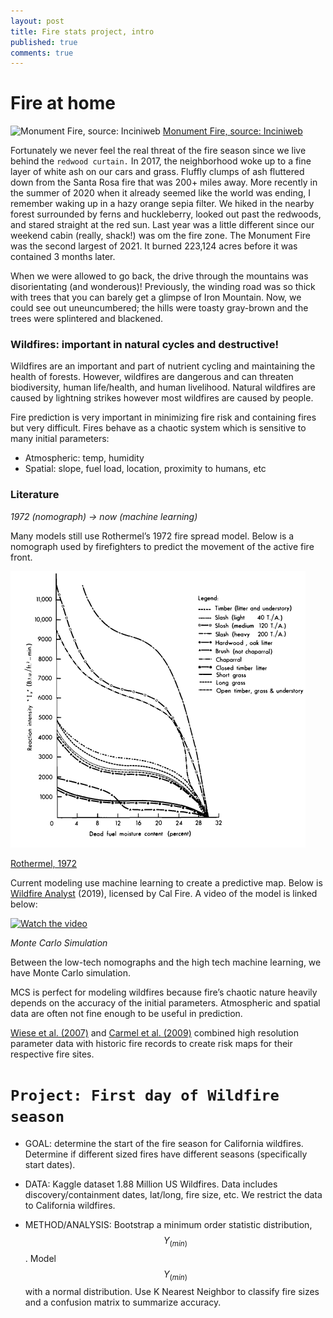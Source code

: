 ```yaml
---
layout: post
title: Fire stats project, intro
published: true
comments: true
---
```


# Fire at home

![Monument Fire, source: Inciniweb](http://inciweb.nwcg.gov/photos/CASHF/2021-08-01-1041-Monument-Fire/picts/2021_09_19-09.38.39.946-CDT.jpeg)
[Monument Fire, source: Inciniweb](http://inciweb.nwcg.gov/photos/CASHF/2021-08-01-1041-Monument-Fire)

Fortunately we never feel the real threat of the fire season since we live behind the ``redwood curtain.`` In 2017, the neighborhood woke up to a fine layer of white ash on our cars and grass. Fluffly clumps of ash fluttered down from the Santa Rosa fire that was 200+ miles away. More recently in the summer of 2020 when it already seemed like the world was ending, I remember waking up in a hazy orange sepia filter. We hiked in the nearby forest surrounded by ferns and huckleberry, looked out past the redwoods, and stared straight at the red sun. Last year was a little different since our weekend cabin (really, shack!) was om the fire zone. The Monument Fire was the second largest of 2021. It burned 223,124 acres before it was contained 3 months later. 

When we were allowed to go back, the drive through the mountains was disorientating (and wonderous)! Previously, the winding road was so thick with trees that you can barely get a glimpse of Iron Mountain. Now, we could see out uneuncumbered; the hills were toasty gray-brown and the trees were splintered and blackened.

### Wildfires: important in natural cycles and destructive!

Wildfires are an important and part of nutrient cycling and maintaining the health of forests. However, wildfires are dangerous and can threaten biodiversity, human life/health, and human livelihood. Natural wildfires are caused by lightning strikes however most wildfires are caused by people.

Fire prediction is very important in minimizing fire risk and containing fires but very difficult. Fires behave as a chaotic system which is sensitive to many initial parameters:
- Atmospheric: temp, humidity
- Spatial: slope, fuel load, location, proximity to humans, etc

### Literature

*1972 (nomograph) → now (machine learning)*

Many models still use Rothermel’s 1972 fire spread model. Below is a nomograph used by firefighters to predict the movement of the active fire front.

![Rothermel, 1972: Figure 24. Reaction intensity of typical wildland fuels computer with heterogenous formulations for the model from data in table 1.](../img/Rothermel1972_Fig24.png)

[Rothermel, 1972](https://www.fs.usda.gov/treesearch/pubs/32533)

Current modeling use machine learning to create a predictive map. Below is [Wildfire Analyst](https://www.wildfireanalyst.com/) (2019), licensed by Cal Fire. A video of the model is linked below:

[![Watch the video](https://img.youtube.com/vi/1IT_5qX592g/hqdefault.jpg)](https://youtu.be/1IT_5qX592g)

*Monte Carlo Simulation*

Between the low-tech nomographs and the high tech machine learning, we have Monte Carlo simulation.

MCS is perfect for modeling wildfires because fire’s chaotic nature heavily depends on the accuracy of the initial parameters. Atmospheric and spatial data are often not fine enough to be useful in prediction.

[Wiese et al. (2007)](https://www.fs.fed.us/psw/publications/weise/psw_2007_weise(castillo)001.pdf) and [Carmel et al. (2009)](https://www.researchgate.net/publication/235990366_Assessing_fire_risk_using_Monte_Carlo_simulations_of_fire_spread) combined high resolution parameter data with historic fire records to create risk maps for their respective fire sites.

# `Project: First day of Wildfire season`

- GOAL: determine the start of the fire season for California wildfires. Determine if different sized fires have different seasons (specifically start dates).

- DATA: Kaggle dataset 1.88 Million US Wildfires. Data includes discovery/containment dates, lat/long, fire size, etc. We restrict the data to California wildfires.

- METHOD/ANALYSIS: Bootstrap a minimum order statistic distribution, $$Y_(min)$$. Model $$Y_(min)$$ with a normal distribution. Use K Nearest Neighbor to classify fire sizes and a confusion matrix to summarize accuracy.
